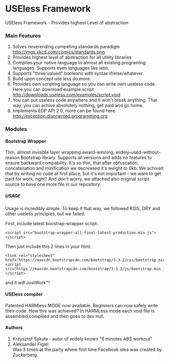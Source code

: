# USEless Framework
USEless Framework - Provides highest Level of abstraction

### Main Features

1. Solves neverending competing standards paradigm http://imgs.xkcd.com/comics/standards.png
2. Provides highest level of abstraction for all utility libraries
3. Compiles your native language to almost all existing programing languages. Supports even languages like latin.
4. Supports "three valued" booleans with syntax if/else/whatever.
5. Build upon concept use less do more.
6. Provides own scripting language so you can write own useless code. Here you can download example script http://downloads.useless.com/examples/script.void
7. You can put useless code anywhere and it won’t break anything. That way, you can achive absolutely nothing, get paid and go home.
8. Implements EDP API 2.0, more can be found here http://exception.disoriented.programming.org

### Modules

#### Bootstrap Wrapper

Thin, almost invisible layer wrapping award-winning, widely-used-without-reason Bootstrap library. Supports all versions and adds no features to ensure backward compability. It's so thin, that after obfuscation, concatenation and minification we decreased it's weight to 0kb. We achived that by writing no code at first place, but it's not important - we want to get paid for work, right? And don't worry, we attached also original script source to have one more file in our repository.

##### USAGE
Usage is incredibly simple. To keep it that way, we followed KISS, DRY and other useless principles, but we failed.  

First, include latest boostrap-wrapper script:
```
<script src="bootstrap-wrapper-all-final-latest-production.min.js"></script>
```

Then just include this 2 lines in your html:
```
<link rel="stylesheet" href="https://maxcdn.bootstrapcdn.com/bootstrap/3.3.2/css/bootstrap.min.css">
<script src="https://maxcdn.bootstrapcdn.com/bootstrap/3.3.2/js/bootstrap.min.js"></script>
```

and it will JustWork&#8482;!

#### USEless compiler

Patented HARMless MODE now available. Beginners can now safely write their code. How this was achieved? In HARMLess mode each void file is assembled,compilied and then goes to dev null.   

#### Authors

1. Krzysztof Sykuła - autor of widely known "6 minutes ABS workout"
2. Aleksander Figiel  
Was 3 times at the party where first time Facebook idea was created by Zuckerberg.

